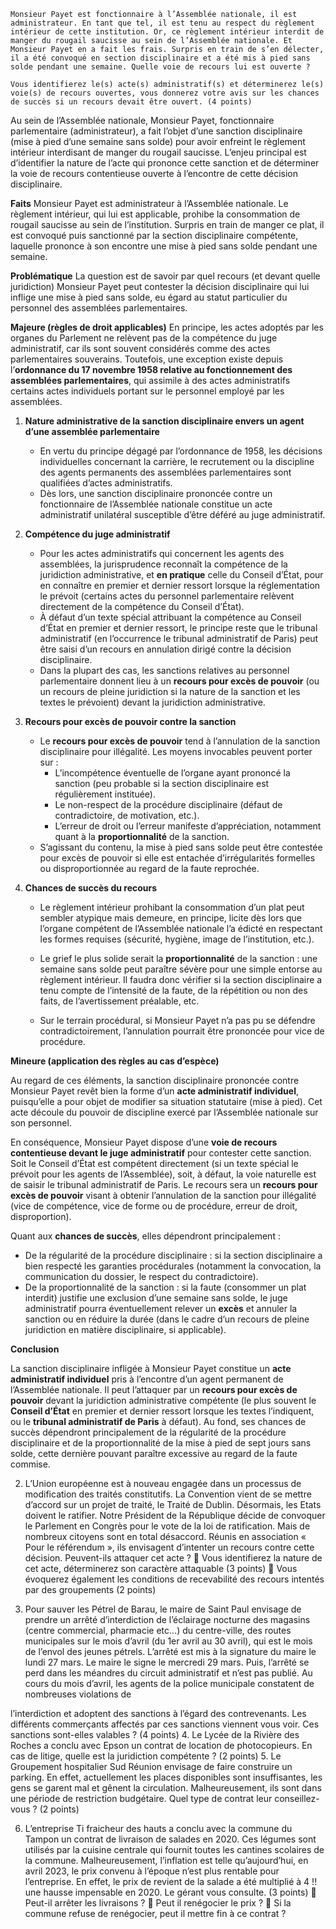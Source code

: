 ```
Monsieur Payet est fonctionnaire à l’Assemblée nationale, il est administrateur. En tant que tel, il est tenu au respect du règlement intérieur de cette institution. Or, ce règlement intérieur interdit de manger du rougail saucisse au sein de l’Assemblée nationale. Et Monsieur Payet en a fait les frais. Surpris en train de s’en délecter, il a été convoqué en section disciplinaire et a été mis à pied sans solde pendant une semaine. Quelle voie de recours lui est ouverte ?  

Vous identifierez le(s) acte(s) administratif(s) et déterminerez le(s) voie(s) de recours ouvertes, vous donnerez votre avis sur les chances de succès si un recours devait être ouvert. (4 points)
```

Au sein de l’Assemblée nationale, Monsieur Payet, fonctionnaire parlementaire (administrateur), a fait l’objet d’une sanction disciplinaire (mise à pied d’une semaine sans solde) pour avoir enfreint le règlement intérieur interdisant de manger du rougail saucisse. L’enjeu principal est d’identifier la nature de l’acte qui prononce cette sanction et de déterminer la voie de recours contentieuse ouverte à l’encontre de cette décision disciplinaire.

**Faits**
Monsieur Payet est administrateur à l’Assemblée nationale. Le règlement intérieur, qui lui est applicable, prohibe la consommation de rougail saucisse au sein de l’institution. Surpris en train de manger ce plat, il est convoqué puis sanctionné par la section disciplinaire compétente, laquelle prononce à son encontre une mise à pied sans solde pendant une semaine.

**Problématique**
La question est de savoir par quel recours (et devant quelle juridiction) Monsieur Payet peut contester la décision disciplinaire qui lui inflige une mise à pied sans solde, eu égard au statut particulier du personnel des assemblées parlementaires.

**Majeure (règles de droit applicables)**
En principe, les actes adoptés par les organes du Parlement ne relèvent pas de la compétence du juge administratif, car ils sont souvent considérés comme des actes parlementaires souverains. Toutefois, une exception existe depuis l’**ordonnance du 17 novembre 1958 relative au fonctionnement des assemblées parlementaires**, qui assimile à des actes administratifs certains actes individuels portant sur le personnel employé par les assemblées.

1. **Nature administrative de la sanction disciplinaire envers un agent d’une assemblée parlementaire**
    
    - En vertu du principe dégagé par l’ordonnance de 1958, les décisions individuelles concernant la carrière, le recrutement ou la discipline des agents permanents des assemblées parlementaires sont qualifiées d’actes administratifs.
    - Dès lors, une sanction disciplinaire prononcée contre un fonctionnaire de l’Assemblée nationale constitue un acte administratif unilatéral susceptible d’être déféré au juge administratif.
2. **Compétence du juge administratif**
    
    - Pour les actes administratifs qui concernent les agents des assemblées, la jurisprudence reconnaît la compétence de la juridiction administrative, et **en pratique** celle du Conseil d’État, pour en connaître en premier et dernier ressort lorsque la réglementation le prévoit (certains actes du personnel parlementaire relèvent directement de la compétence du Conseil d’État).
    - À défaut d’un texte spécial attribuant la compétence au Conseil d’État en premier et dernier ressort, le principe reste que le tribunal administratif (en l’occurrence le tribunal administratif de Paris) peut être saisi d’un recours en annulation dirigé contre la décision disciplinaire.
    - Dans la plupart des cas, les sanctions relatives au personnel parlementaire donnent lieu à un **recours pour excès de pouvoir** (ou un recours de pleine juridiction si la nature de la sanction et les textes le prévoient) devant la juridiction administrative.
3. **Recours pour excès de pouvoir contre la sanction**
    
    - Le **recours pour excès de pouvoir** tend à l’annulation de la sanction disciplinaire pour illégalité. Les moyens invocables peuvent porter sur :
        - L’incompétence éventuelle de l’organe ayant prononcé la sanction (peu probable si la section disciplinaire est régulièrement instituée).
        - Le non-respect de la procédure disciplinaire (défaut de contradictoire, de motivation, etc.).
        - L’erreur de droit ou l’erreur manifeste d’appréciation, notamment quant à la **proportionnalité** de la sanction.
    - S’agissant du contenu, la mise à pied sans solde peut être contestée pour excès de pouvoir si elle est entachée d’irrégularités formelles ou disproportionnée au regard de la faute reprochée.
4. **Chances de succès du recours**
    
    - Le règlement intérieur prohibant la consommation d’un plat peut sembler atypique mais demeure, en principe, licite dès lors que l’organe compétent de l’Assemblée nationale l’a édicté en respectant les formes requises (sécurité, hygiène, image de l’institution, etc.).
        
    - Le grief le plus solide serait la **proportionnalité** de la sanction : une semaine sans solde peut paraître sévère pour une simple entorse au règlement intérieur. Il faudra donc vérifier si la section disciplinaire a tenu compte de l’intensité de la faute, de la répétition ou non des faits, de l’avertissement préalable, etc.
        
    - Sur le terrain procédural, si Monsieur Payet n’a pas pu se défendre contradictoirement, l’annulation pourrait être prononcée pour vice de procédure.
        

**Mineure (application des règles au cas d’espèce)**

Au regard de ces éléments, la sanction disciplinaire prononcée contre Monsieur Payet revêt bien la forme d’un **acte administratif individuel**, puisqu’elle a pour objet de modifier sa situation statutaire (mise à pied). Cet acte découle du pouvoir de discipline exercé par l’Assemblée nationale sur son personnel.

En conséquence, Monsieur Payet dispose d’une **voie de recours contentieuse devant le juge administratif** pour contester cette sanction. Soit le Conseil d’État est compétent directement (si un texte spécial le prévoit pour les agents de l’Assemblée), soit, à défaut, la voie naturelle est de saisir le tribunal administratif de Paris. Le recours sera un **recours pour excès de pouvoir** visant à obtenir l’annulation de la sanction pour illégalité (vice de compétence, vice de forme ou de procédure, erreur de droit, disproportion).

Quant aux **chances de succès**, elles dépendront principalement :

- De la régularité de la procédure disciplinaire : si la section disciplinaire a bien respecté les garanties procédurales (notamment la convocation, la communication du dossier, le respect du contradictoire).
- De la proportionnalité de la sanction : si la faute (consommer un plat interdit) justifie une exclusion d’une semaine sans solde, le juge administratif pourra éventuellement relever un **excès** et annuler la sanction ou en réduire la durée (dans le cadre d’un recours de pleine juridiction en matière disciplinaire, si applicable).

**Conclusion**

La sanction disciplinaire infligée à Monsieur Payet constitue un **acte administratif individuel** pris à l’encontre d’un agent permanent de l’Assemblée nationale. Il peut l’attaquer par un **recours pour excès de pouvoir** devant la juridiction administrative compétente (le plus souvent le **Conseil d’État** en premier et dernier ressort lorsque les textes l’indiquent, ou le **tribunal administratif de Paris** à défaut). Au fond, ses chances de succès dépendront principalement de la régularité de la procédure disciplinaire et de la proportionnalité de la mise à pied de sept jours sans solde, cette dernière pouvant paraître excessive au regard de la faute commise.



2. L’Union européenne est à nouveau engagée dans un processus de modification des traités
constitutifs. La Convention vient de se mettre d’accord sur un projet de traité, le Traité de Dublin.
Désormais, les Etats doivent le ratifier. Notre Président de la République décide de convoquer le
Parlement en Congrès pour le vote de la loi de ratification. Mais de nombreux citoyens sont en total
désaccord. Réunis en association « Pour le référendum », ils envisagent d’intenter un recours contre
cette décision. Peuvent-ils attaquer cet acte ?
 Vous identifierez la nature de cet acte, déterminerez son caractère attaquable (3 points)
 Vous évoquerez également les conditions de recevabilité des recours intentés par des
groupements (2 points)

3. Pour sauver les Pétrel de Barau, le maire de Saint Paul envisage de prendre un arrêté d’interdiction
de l’éclairage nocturne des magasins (centre commercial, pharmacie etc...) du centre-ville, des
routes municipales sur le mois d’avril (du 1er avril au 30 avril), qui est le mois de l’envol des jeunes
pétrels. L’arrêté est mis à la signature du maire le lundi 27 mars. Le maire le signe le mercredi 29
mars. Puis, l’arrêté se perd dans les méandres du circuit administratif et n’est pas publié. Au cours
du mois d’avril, les agents de la police municipale constatent de nombreuses violations de

l’interdiction et adoptent des sanctions à l’égard des contrevenants. Les différents commerçants
affectés par ces sanctions viennent vous voir. Ces sanctions sont-elles valables ? (4 points)
4. Le Lycée de la Rivière des Roches a conclu avec Epson un contrat de location de photocopieurs. En
cas de litige, quelle est la juridiction compétente ? (2 points)
5. Le Groupement hospitalier Sud Réunion envisage de faire construire un parking. En effet,
actuellement les places disponibles sont insuffisantes, les gens se garent mal et gênent la circulation.
Malheureusement, ils sont dans une période de restriction budgétaire. Quel type de contrat leur
conseillez-vous ? (2 points)

6. L’entreprise Ti fraicheur des hauts a conclu avec la commune du Tampon un contrat de livraison de
salades en 2020. Ces légumes sont utilisés par la cuisine centrale qui fournit toutes les cantines
scolaires de la commune. Malheureusement, l’inflation est telle qu’aujourd’hui, en avril 2023, le
prix convenu à l’époque n’est plus rentable pour l’entreprise. En effet, le prix de revient de la salade
a été multiplié à 4 !! une hausse impensable en 2020. Le gérant vous consulte. (3 points)
 Peut-il arrêter les livraisons ?
 Peut il renégocier le prix ?
 Si la commune refuse de renégocier, peut il mettre fin à ce contrat ?